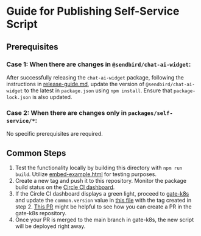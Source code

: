 # Guide for Publishing Self-Service Script

## Prerequisites

### Case 1: When there are changes in `@sendbird/chat-ai-widget`:

After successfully releasing the `chat-ai-widget` package, following the instructions in [release-guide.md](../../release-guide.md), update the version of `@sendbird/chat-ai-widget` to the latest in `package.json` using `npm install`. Ensure that `package-lock.json` is also updated.

### Case 2: When there are changes only in `packages/self-service/*`:

No specific prerequisites are required.

## Common Steps

1. Test the functionality locally by building this directory with `npm run build`. Utilize [embed-example.html](./embed-example.html) for testing purposes.
2. Create a new tag and push it to this repository. Monitor the package build status on the [Circle CI dashboard](https://app.circleci.com/pipelines/github/sendbird/chat-ai-widget).
3. If the Circle CI dashboard displays a green light, proceed to [gate-k8s](https://github.com/sendbird/gate-k8s) and update the `common.version` value in [this file](https://github.com/sendbird/gate-k8s/blob/main/values/aichatbot/prod.yaml) with the tag created in step 2. [This PR](https://github.com/sendbird/gate-k8s/pull/1396) might be helpful to see how you can create a PR in the gate-k8s repository.
4. Once your PR is merged to the main branch in gate-k8s, the new script will be deployed right away.
